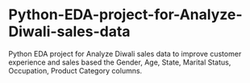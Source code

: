 # Python-EDA-project-for-Analyze-Diwali-sales-data
Python EDA project for Analyze Diwali sales data to improve customer experience and sales based the Gender, Age, State, Marital Status, Occupation, Product Category columns.
